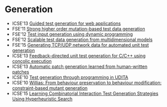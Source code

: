 # Generation

* ICSE'13 [Guided test generation for web applications](https://scholar.google.com/scholar?q=Guided+test+generation+for+web+applications)
* FSE'11 [Strong higher order mutation-based test data generation](https://scholar.google.com/scholar?q=Strong+higher+order+mutation-based+test+data+generation)
* FSE'12 [Test input generation using dynamic programming](https://scholar.google.com/scholar?q=Test+input+generation+using+dynamic+programming)
* FSE'12 [Scalable test data generation from multidimensional models](https://scholar.google.com/scholar?q=Scalable+test+data+generation+from+multidimensional+models)
* FSE'15 [Generating TCP/UDP network data for automated unit test generation](https://scholar.google.com/scholar?q=Generating+TCP/UDP+network+data+for+automated+unit+test+generation)
* ICSE'13 [Feedback-directed unit test generation for C/C++ using concolic execution](https://scholar.google.com/scholar?q=Feedback-directed+unit+test+generation+for+C/C%2B%2B+using+concolic+execution)
* ICSE'13 [Automatic patch generation learned from human-written patches](https://scholar.google.com/scholar?q=Automatic+patch+generation+learned+from+human-written+patches)
* ICSE'10 [Test generation through programming in UDITA](https://scholar.google.com/scholar?q=Test+generation+through+programming+in+UDITA)
* ICSE'10 [Willias: From behaviour preservation to behaviour modification: constraint-based mutant generation](https://scholar.google.com/scholar?q=Willias%3A+From+behaviour+preservation+to+behaviour+modification%3A+constraint-based+mutant+generation)
* ICSE'15 [Learning Combinatorial Interaction Test Generation Strategies Using Hyperheuristic Search](https://scholar.google.com/scholar?q=Learning+Combinatorial+Interaction+Test+Generation+Strategies+Using+Hyperheuristic+Search)
